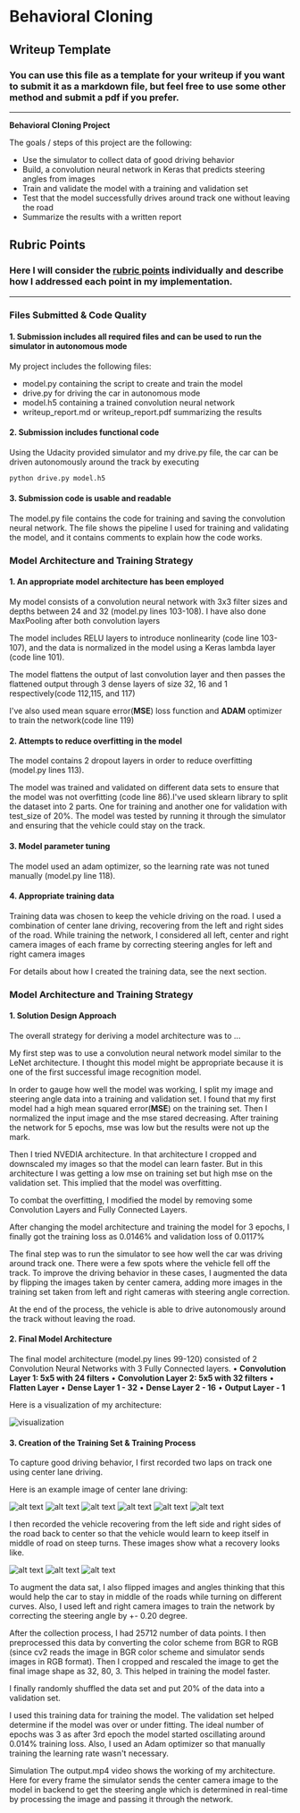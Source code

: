# **Behavioral Cloning** 

## Writeup Template

### You can use this file as a template for your writeup if you want to submit it as a markdown file, but feel free to use some other method and submit a pdf if you prefer.

---

**Behavioral Cloning Project**

The goals / steps of this project are the following:
* Use the simulator to collect data of good driving behavior
* Build, a convolution neural network in Keras that predicts steering angles from images
* Train and validate the model with a training and validation set
* Test that the model successfully drives around track one without leaving the road
* Summarize the results with a written report


[//]: # (Image References)

[image1]: ./examples/center_1.jpg "Center Image 1"
[image2]: ./examples/center_2.jpg "Center Image 2"
[image3]: ./examples/center_3.jpg "Center Image 3"
[image4]: ./examples/center_4.jpg "Center Image 4"
[image5]: ./examples/center_5.jpg "Center Image 5"
[image6]: ./examples/center_6.jpg "Center Image 6"
[image7]: ./examples/recovery_1.jpg "Recovery Image 1"
[image8]: ./examples/recovery_2.jpg "Recovery Image 2"
[image9]: ./examples/recovery_3.jpg "Recovery Image 3"
[image10]: ./examples/model_architecture.png "Model Visualization"



## Rubric Points
### Here I will consider the [rubric points](https://review.udacity.com/#!/rubrics/432/view) individually and describe how I addressed each point in my implementation.  

---
### Files Submitted & Code Quality

#### 1. Submission includes all required files and can be used to run the simulator in autonomous mode

My project includes the following files:
* model.py containing the script to create and train the model
* drive.py for driving the car in autonomous mode
* model.h5 containing a trained convolution neural network 
* writeup_report.md or writeup_report.pdf summarizing the results

#### 2. Submission includes functional code
Using the Udacity provided simulator and my drive.py file, the car can be driven autonomously around the track by executing 
```sh
python drive.py model.h5
```

#### 3. Submission code is usable and readable

The model.py file contains the code for training and saving the convolution neural network. The file shows the pipeline I used for training and validating the model, and it contains comments to explain how the code works.

### Model Architecture and Training Strategy

#### 1. An appropriate model architecture has been employed

My model consists of a convolution neural network with 3x3 filter sizes and depths between 24 and 32 (model.py lines 103-108). I have also done MaxPooling after both convolution layers 

The model includes RELU layers to introduce nonlinearity (code line 103-107), and the data is normalized in the model using a Keras lambda layer (code line 101).

The model flattens the output of last convolution layer and then passes the flattened output through 3 dense layers of size 32, 16 and 1 respectively(code 112,115, and 117)

I've also used mean square error(**MSE**) loss function and **ADAM** optimizer to train the network(code line 119)

#### 2. Attempts to reduce overfitting in the model

The model contains 2 dropout layers in order to reduce overfitting (model.py lines 113). 

The model was trained and validated on different data sets to ensure that the model was not overfitting (code line 86).I've used sklearn library to split the dataset into 2 parts. One for training and another one for validation with test_size of 20%. The model was tested by running it through the simulator and ensuring that the vehicle could stay on the track.

#### 3. Model parameter tuning

The model used an adam optimizer, so the learning rate was not tuned manually (model.py line 118).

#### 4. Appropriate training data

Training data was chosen to keep the vehicle driving on the road. I used a combination of center lane driving, recovering from the left and right sides of the road. While training the network, I considered all left, center and right camera images of each frame by correcting steering angles for left and right camera images

For details about how I created the training data, see the next section. 

### Model Architecture and Training Strategy

#### 1. Solution Design Approach

The overall strategy for deriving a model architecture was to ...

My first step was to use a convolution neural network model similar to the LeNet architecture. I thought this model might be appropriate because it is one of the first successful image recognition model.

In order to gauge how well the model was working, I split my image and steering angle
data into a training and validation set. I found that my first model had a high mean
squared error(**MSE**) on the training set. Then I normalized the input image and the mse
stared decreasing. After training the network for 5 epochs, mse was low but the results
were not up the mark.

Then I tried NVEDIA architecture. In that architecture I cropped and downscaled my
images so that the model can learn faster. But in this architecture I was getting a low
mse on training set but high mse on the validation set. This implied that the model was
overfitting.

To combat the overfitting, I modified the model by removing some Convolution Layers
and Fully Connected Layers.

After changing the model architecture and training the model for 3 epochs, I finally got
the training loss as 0.0146% and validation loss of 0.0117%

The final step was to run the simulator to see how well the car was driving around track
one. There were a few spots where the vehicle fell off the track. To improve the driving
behavior in these cases, I augmented the data by flipping the images taken by center
camera, adding more images in the training set taken from left and right cameras with
steering angle correction.

At the end of the process, the vehicle is able to drive autonomously around the track
without leaving the road.

#### 2. Final Model Architecture

The final model architecture (model.py lines 99-120) consisted of 2 Convolution Neural Networks with 3 Fully Connected layers.
• **Convolution Layer 1: 5x5 with 24 filters**
• **Convolution Layer 2: 5x5 with 32 filters**
• **Flatten Layer**
• **Dense Layer 1 - 32**
• **Dense Layer 2 - 16**
• **Output Layer - 1**

Here is a visualization of my architecture:

![visualization][image10]

#### 3. Creation of the Training Set & Training Process
To capture good driving behavior, I first recorded two laps on track one using center lane driving.

Here is an example image of center lane driving:

![alt text][image1] ![alt text][image2] ![alt text][image3] ![alt text][image4]
![alt text][image5] ![alt text][image6]

I then recorded the vehicle recovering from the left side and right sides of the road back to center so that the vehicle would learn to keep itself in middle of road on steep turns. These images show what a recovery looks like.

![alt text][image7] ![alt text][image8] ![alt text][image9]

To augment the data sat, I also flipped images and angles thinking that this would help the car to stay in middle of the roads while turning on different curves. Also, I used left and right camera images to train the network by correcting the steering angle by +- 0.20 degree.

After the collection process, I had 25712 number of data points. I then preprocessed this data by converting the color scheme from BGR to RGB (since cv2 reads the image in BGR color scheme and simulator sends images in RGB format). Then I cropped and rescaled the image to get the final image shape as 32, 80, 3. This helped in training the model faster.

I finally randomly shuffled the data set and put 20% of the data into a validation set.

I used this training data for training the model. The validation set helped determine if the model was over or under fitting. The ideal number of epochs was 3 as after 3rd epoch the model started oscillating around 0.014% training loss. Also, I used an Adam optimizer so that manually training the learning rate wasn't necessary.

Simulation
The output.mp4 video shows the working of my architecture. Here for every frame the simulator sends the center camera image to the model in backend to get the steering angle which is determined in real-time by processing the image and passing it through the network.